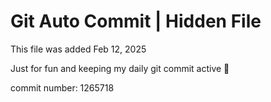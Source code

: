 # Git Auto Commit | Hidden File

This file was added Feb 12, 2025

Just for fun and keeping my daily git commit active 🤪

commit number: 1265718
